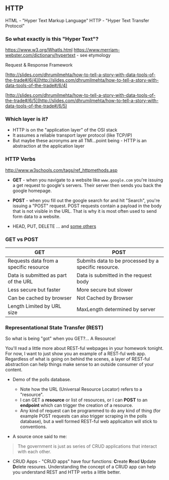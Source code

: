 ## HTTP

HTML - "Hyper Text Markup Language"
HTTP - "Hyper Text Transfer Protocol"

### So what exactly is this "Hyper Text"?
https://www.w3.org/WhatIs.html
https://www.merriam-webster.com/dictionary/hypertext - see etymology

Request & Response Framework

[http://slides.com/dhrumilmehta/how-to-tell-a-story-with-data-tools-of-the-trade#/6/4](http://slides.com/dhrumilmehta/how-to-tell-a-story-with-data-tools-of-the-trade#/6/4)

[http://slides.com/dhrumilmehta/how-to-tell-a-story-with-data-tools-of-the-trade#/6/5](http://slides.com/dhrumilmehta/how-to-tell-a-story-with-data-tools-of-the-trade#/6/5)

### Which layer is it?

* HTTP is on the "application layer" of the OSI stack
* It assumes a reliable transport layer protocol (like TCP/IP)
* But maybe these acronyms are all TMI...point being - HTTP is an abstraction at the application layer

### HTTP Verbs

http://www.w3schools.com/tags/ref_httpmethods.asp

* **GET** - when you navigate to a website like `www.google.com` you're issuing a get request to google's servers. Their server then sends you back the google homepage.

* **POST** - when you fill out the google search for and hit "Search", you're issuing a "POST" request. POST requests contain a payload in the body that is not visible in the URL. That is why it is most often used to send form data to a website.

* HEAD, PUT, DELETE ... and [some others](https://developer.mozilla.org/en-US/docs/Web/HTTP/Methods)

### GET vs POST

GET | POST
----|-----
Requests data from a specific resource	| Submits data to be processed by a specific resource.
Data is submitted as part of the URL |	Data is submitted in the request body
Less secure but faster | More secure but slower
Can be cached by browser | Not Cached by Browser
Length Limited by URL size | MaxLength determined by server

### Representational State Transfer (REST)

So what is being "got" when you GET?... A Resource!

You'll read a little more about REST-ful webpages in your homework tonight. For now, I want to just show you an example of a REST-ful web app. Regardless of what is going on behind the scenes, a layer of REST-ful abstraction can help things make sense to an outside consumer of your content.

* Demo of the polls database.
	* Note how the URL (Universal Resource Locator) refers to a "resource".
	* I can GET a **resource** or list of resources, or I can **POST** to an **endpoint** which can trigger the creation of a resource.
	* Any kind of request can be programmed to do any kind of thing (for example POST requests can also trigger scraping in the polls database), but a well formed REST-ful web applicaiton will stick to conventions.

* A source once said to me:
> The government is just as series of CRUD applications that interact with each other.

* CRUD Apps - "CRUD apps" have four functions: **C**reate **R**ead **U**pdate **D**elete resoures. Understanding the concept of a CRUD app can help you understand REST and HTTP verbs a little better.
